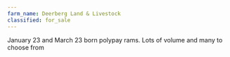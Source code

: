 ```yaml
---
farm_name: Deerberg Land & Livestock
classified: for_sale
---
```


January 23 and March 23 born polypay rams. Lots of volume and many to choose from
